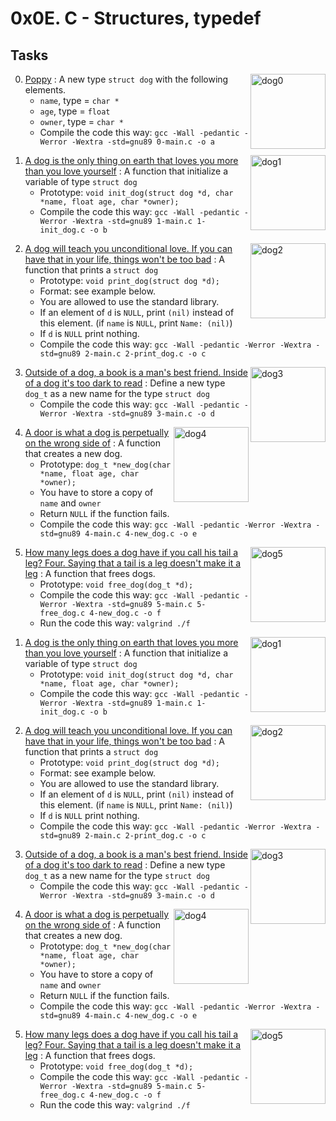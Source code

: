 # 0x0E. C - Structures, typedef


## Tasks

<img align="right" src="../.imgs/dog0.jpg" alt="dog0" width="120" height="120">

0. [Poppy](./dog.h) : A new type `struct dog` with the following elements.
	- `name`, type = `char *`
	- `age`, type = `float`
	- `owner`, type = `char *`
	- Compile the code this way: `gcc -Wall -pedantic -Werror -Wextra -std=gnu89 0-main.c -o a`

<img align="right" src="../.imgs/dog1.jpg" alt="dog1" width="120" height="120">

1. [A dog is the only thing on earth that loves you more than you love yourself](./1-init_dog.c) : A function that initialize a variable of type `struct dog`
	- Prototype: `void init_dog(struct dog *d, char *name, float age, char *owner);`
	- Compile the code this way: `gcc -Wall -pedantic -Werror -Wextra -std=gnu89 1-main.c 1-init_dog.c -o b`

<img align="right" src="../.imgs/dog2.jpg" alt="dog2" width="120" height="120">

2. [A dog will teach you unconditional love. If you can have that in your life, things won't be too bad](./2-print_dog.c) : A function that prints a `struct dog`
	- Prototype: `void print_dog(struct dog *d);`
	- Format: see example below.
	- You are allowed to use the standard library.
	- If an element of `d` is `NULL`, print `(nil)` instead of this element. (if `name` is `NULL`, print `Name: (nil)`)
	- If `d` is `NULL` print nothing.
	- Compile the code this way: `gcc -Wall -pedantic -Werror -Wextra -std=gnu89 2-main.c 2-print_dog.c -o c`

<img align="right" src="../.imgs/dog3.jpg" alt="dog3" width="120" height="120">

3. [Outside of a dog, a book is a man's best friend. Inside of a dog it's too dark to read](./dog.h) : Define a new type `dog_t` as a new name for the type `struct dog`
	- Compile the code this way: `gcc -Wall -pedantic -Werror -Wextra -std=gnu89 3-main.c -o d`

<img align="right" src="../.imgs/dog4.jpg" alt="dog4" width="120" height="120">

4. [A door is what a dog is perpetually on the wrong side of](./4-new_dog.c) : A function that creates a new dog.
	- Prototype: `dog_t *new_dog(char *name, float age, char *owner);`
	- You have to store a copy of `name` and `owner`
	- Return `NULL` if the function fails.
	- Compile the code this way: `gcc -Wall -pedantic -Werror -Wextra -std=gnu89 4-main.c 4-new_dog.c -o e`

<img align="right" src="../.imgs/dog5.jpg" alt="dog5" width="120" height="120">

5. [How many legs does a dog have if you call his tail a leg? Four. Saying that a tail is a leg doesn't make it a leg](./5-free_dog.c) : A function that frees dogs.
	- Prototype: `void free_dog(dog_t *d);`
	- Compile the code this way: `gcc -Wall -pedantic -Werror -Wextra -std=gnu89 5-main.c 5-free_dog.c 4-new_dog.c -o f`
	- Run the code this way: `valgrind ./f`

<img align="right" src="../.imgs/dog1.jpg" alt="dog1" width="120" height="120">

1. [A dog is the only thing on earth that loves you more than you love yourself](./1-init_dog.c) : A function that initialize a variable of type `struct dog`
	- Prototype: `void init_dog(struct dog *d, char *name, float age, char *owner);`
	- Compile the code this way: `gcc -Wall -pedantic -Werror -Wextra -std=gnu89 1-main.c 1-init_dog.c -o b`

<img align="right" src="../.imgs/dog2.jpg" alt="dog2" width="120" height="120">

2. [A dog will teach you unconditional love. If you can have that in your life, things won't be too bad](./2-print_dog.c) : A function that prints a `struct dog`
	- Prototype: `void print_dog(struct dog *d);`
	- Format: see example below.
	- You are allowed to use the standard library.
	- If an element of `d` is `NULL`, print `(nil)` instead of this element. (if `name` is `NULL`, print `Name: (nil)`)
	- If `d` is `NULL` print nothing.
	- Compile the code this way: `gcc -Wall -pedantic -Werror -Wextra -std=gnu89 2-main.c 2-print_dog.c -o c`

<img align="right" src="../.imgs/dog3.jpg" alt="dog3" width="120" height="120">

3. [Outside of a dog, a book is a man's best friend. Inside of a dog it's too dark to read](./dog.h) : Define a new type `dog_t` as a new name for the type `struct dog`
	- Compile the code this way: `gcc -Wall -pedantic -Werror -Wextra -std=gnu89 3-main.c -o d`

<img align="right" src="../.imgs/dog4.jpg" alt="dog4" width="120" height="120">

4. [A door is what a dog is perpetually on the wrong side of](./4-new_dog.c) : A function that creates a new dog.
	- Prototype: `dog_t *new_dog(char *name, float age, char *owner);`
	- You have to store a copy of `name` and `owner`
	- Return `NULL` if the function fails.
	- Compile the code this way: `gcc -Wall -pedantic -Werror -Wextra -std=gnu89 4-main.c 4-new_dog.c -o e`

<img align="right" src="../.imgs/dog5.jpg" alt="dog5" width="120" height="120">

5. [How many legs does a dog have if you call his tail a leg? Four. Saying that a tail is a leg doesn't make it a leg](./5-free_dog.c) : A function that frees dogs.
	- Prototype: `void free_dog(dog_t *d);`
	- Compile the code this way: `gcc -Wall -pedantic -Werror -Wextra -std=gnu89 5-main.c 5-free_dog.c 4-new_dog.c -o f`
	- Run the code this way: `valgrind ./f`
